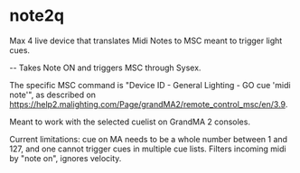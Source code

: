 # note2q
Max 4 live device that translates Midi Notes to MSC meant to trigger light cues.

--
Takes Note ON and triggers MSC through Sysex. 

The specific MSC command is "Device ID - General Lighting - GO cue 'midi note'", as described on
https://help2.malighting.com/Page/grandMA2/remote_control_msc/en/3.9.

Meant to work with the selected cuelist on GrandMA 2 consoles.

Current limitations: cue on MA needs to be a whole number between 1 and 127, and one cannot trigger cues in multiple cue lists.
Filters incoming midi by "note on", ignores velocity.
